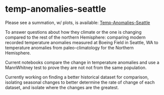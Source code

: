 # temp-anomalies-seattle
Please see a summation, w/ plots, is available: [Temp-Anomalies-Seattle](http://SarahMBurgart.github.io/temp-anomalies-seattle)

To answer questions about how they climate or the one is changing compared to the rest of the northern Hemisphere: comparing modern recorded temperature anomalies measured at Boeing Field in Seattle, WA to temperature anomalies from paleo-climatology for the Northern Hemisphere.

Current notebooks compare the change in temperature anomalies and use a MannWhitney test to prove they are not not from the same population.

Currently working on finding a better historical dataset for comparison, isolating seasonal changes to better determine the rate of change of each dataset, and isolate where the changes are the greatest.

